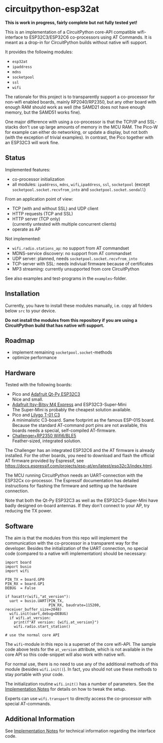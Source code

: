 circuitpython-esp32at
=====================

**This is work in progress, fairly complete but not fully tested yet!**

This is an implementation of a CircuitPython core-API compatible
wifi-interface to ESP32C3/ESP32C6 co-processors using AT Commands. It
is meant as a drop-in for CircuitPython builds without native wifi
support.

It provides the following modules:

  - `esp32at`
  - `ipaddress`
  - `mdns`
  - `socketpool`
  - `ssl`
  - `wifi`

The rationale for this project is to transparently support a
co-processor for non-wifi enabled boards, mainly RP2040/RP2350, but
any other board with enough RAM should work as well (the SAMD21 does
not have enough memory, but the SAMD51 works fine).

One major difference with using a co-processor is that the TCP/IP and
SSL-stacks don't use up large amounts of memory in the MCU RAM. The
Pico-W for example can either do networking, or update a display, but
not both (with the exception of trivial examples). In contrast, the
Pico together with an ESP32C3 will work fine.


Status
------

Implemented features:

  - co-processor initialization
  - all modules: `ipaddress`, `mdns`, `wifi`,`ipaddress`, `ssl`, `socketpool`
    (except `socketpool.socket.recvfrom_into` and  `socketpool.socket.sendall`)

From an application point of view:

  - TCP (with and without SSL) and UDP client
  - HTTP requests (TCP and SSL)
  - HTTP server (TCP only)<br>
    (currently untested with multiple concurrent clients)
  - operate as AP

Not implemented:

  - `wifi.radio.stations_ap`: no support from AT commandset
  - MDNS-service discovery: no support from AT commandset
  - UDP server: planned, needs `socketpool.socket.recvfrom_into`
  - TCP-server with SSL: needs indiviual firmware because of certificates
  - MP3 streaming: currently unsupported from core CircuitPython

See also examples and test-programs in the `examples`-folder.


Installation
------------

Currently, you have to install these modules manually, i.e. copy
all folders below `src` to your device.

**Do not install the modules from this repository if you are using a
CircuitPython build that has native wifi support.**


Roadmap
-------

  - implement remaining `socketpool.socket`-methods
  - optimize performance


Hardware
--------

Tested with the following boards:

  - Pico and [Adafruit Qt-Py ESP32C3](https://www.adafruit.com/product/5405)<br>
    Nice and small.
  - [Adafruit Itsy-Bitsy M4 Express](https://www.adafruit.com/product/3800) and ESP32C3-Super-Mini<br>
    The Super-Mini is probably the cheapest solution available.
  - Pico and [Lilygo T-01 C3](https://www.lilygo.cc/products/t-01c3)<br>
    A minimalistic C3-board. Same footprint as the famous ESP-01S board.
    Because the standard AT-command port pins are not available, this
    boards needs a special, self-compiled AT-firmware.
  - [Challenger+RP2350 Wifi6/BLE5](https://ilabs.se/challenger-rp2350-wifi-ble/)<br>
    Feather-sized, integrated solution.

The Challenger has an integrated ESP32C6 and the AT firmware is
already installed. For the other boards, you need to download and
flash the official AT firmware provided by Espressif, see
<https://docs.espressif.com/projects/esp-at/en/latest/esp32c3/index.html>.

The MCU running CircuitPython needs an UART-connection with the ESP32Cx
co-processor. The Espressif documentation has detailed instructions
for flashing the firmware and setting up the hardware connection.

Note that both the Qt-Py ESP32C3 as well as the ESP32C3-Super-Mini have
badly designed on-board antennas. If they don't connect to your AP, try
reducing the TX power.


Software
--------

The aim is that the modules from this repo will implement the
communication with the co-processor in a transparent way for the
developer. Besides the initialization of the UART connection, no
special code (compared to a native wifi implementation) should be
necessary:

    import board
    import busio
    import wifi
    
    PIN_TX = board.GP0
    PIN_RX = board.GP1
    DEBUG  = False
    
    if hasattr(wifi,"at_version"):
      uart = busio.UART(PIN_TX, 
                        PIN_RX, baudrate=115200, receiver_buffer_size=2048)
      wifi.init(uart,debug=DEBUG)
      if wifi.at_version:
        print(f"AT version: {wifi.at_version}")
        wifi.radio.start_station()

    # use the normal core API

The `wifi`-module in this repo is a superset of the core wifi-API. The sample
code above tests for the `at_version` attribute, which is not available in
the core API so this code-snippet will also work with native wifi.

For normal use, there is no need to use any of the additional methods
of this module (besides `wifi.init()`). In fact, you should not use
these methods to stay portable with your code.

The initialization routine `wifi.init()` has a number of parameters. See
the [Implementation Notes](./impl_notes.md) for details on how to tweak
the setup.

Experts can use `wifi.transport` to directly access the co-processor
with special AT-commands.


Additional Information
----------------------

See [Implementation Notes](./impl_notes.md) for technical information
regarding the interface code.
